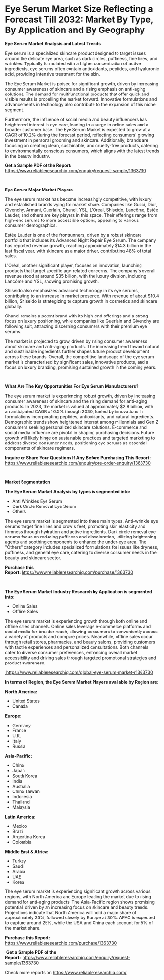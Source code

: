 <p><h1>Eye Serum Market Size Reflecting a Forecast Till 2032: Market By Type, By Application and By Geography</h1></p><p><strong>Eye Serum Market Analysis and Latest Trends</strong></p>
<p><p>Eye serum is a specialized skincare product designed to target issues around the delicate eye area, such as dark circles, puffiness, fine lines, and wrinkles. Typically formulated with a higher concentration of active ingredients, eye serums often contain antioxidants, peptides, and hyaluronic acid, providing intensive treatment for the skin.</p><p>The Eye Serum Market is poised for significant growth, driven by increasing consumer awareness of skincare and a rising emphasis on anti-aging solutions. The demand for multifunctional products that offer quick and visible results is propelling the market forward. Innovative formulations and advancements in technology also contribute to the expansion of this niche segment. </p><p>Furthermore, the influence of social media and beauty influencers has heightened interest in eye care, leading to a surge in online sales and a broader customer base. The Eye Serum Market is expected to grow at a CAGR of 10.2% during the forecast period, reflecting consumers' growing investment in personal grooming and skincare. Additionally, brands are focusing on creating clean, sustainable, and cruelty-free products, catering to environmentally conscious consumers, which aligns with the latest trends in the beauty industry.</p></p>
<p><strong>Get a Sample PDF of the Report:&nbsp;</strong> <a href="https://www.reliableresearchiq.com/enquiry/request-sample/1363730?utm_campaign=1144&utm_medium=2&utm_source=Github&utm_content=ia&utm_term=07022025&utm_id=eye-serum">https://www.reliableresearchiq.com/enquiry/request-sample/1363730</a></p>
<p>&nbsp;</p>
<p><strong>Eye Serum Major Market Players</strong></p>
<p><p>The eye serum market has become increasingly competitive, with luxury and established brands vying for market share. Companies like Gucci, Dior, Givenchy, Armani, Guerlain, Chanel, YSL, L'Oreal, Shiseido, Lancôme, Estée Lauder, and others are key players in this space. Their offerings range from high-end serums to more accessible options, appealing to various consumer demographics.</p><p>Estée Lauder is one of the frontrunners, driven by a robust skincare portfolio that includes its Advanced Night Repair Eye Serum. The company has reported revenue growth, reaching approximately $14.3 billion in the last fiscal year, with skincare as a major driver, contributing 48% of total sales.</p><p>L'Oréal, another significant player, focuses on innovation, launching products that target specific age-related concerns. The company's overall revenue stood at around $35 billion, with the luxury division, including Lancôme and YSL, showing promising growth.</p><p>Shiseido also emphasizes advanced technology in its eye serums, contributing to an increase in market presence. With revenue of about $10.4 billion, Shiseido is strategizing to capture growth in cosmetics and skincare globally.</p><p>Chanel remains a potent brand with its high-end offerings and a strong focus on luxury positioning, while companies like Guerlain and Givenchy are following suit, attracting discerning consumers with their premium eye serums.</p><p>The market is projected to grow, driven by rising consumer awareness about skincare and anti-aging products. The increasing trend toward natural and sustainable ingredients further shapes future product development across these brands. Overall, the competitive landscape of the eye serum market is characterized by significant sales, innovative products, and a focus on luxury branding, promising sustained growth in the coming years.</p></p>
<p>&nbsp;</p>
<p><strong>What Are The Key Opportunities For Eye Serum Manufacturers?</strong></p>
<p><p>The eye serum market is experiencing robust growth, driven by increasing consumer awareness of skincare and the rising demand for anti-aging products. In 2023, the market is valued at approximately $2.8 billion, with an anticipated CAGR of 6.5% through 2030, fueled by innovations in formulations incorporating peptides, antioxidants, and natural ingredients. Demographic trends show heightened interest among millennials and Gen Z consumers seeking personalized skincare solutions. E-commerce and social media influence are pivotal in shaping purchasing decisions. Future growth will likely hinge on sustainable practices and targeted marketing to address diverse consumer needs, positioning eye serums as essential components of skincare regimens.</p></p>
<p><strong>Inquire or Share Your Questions If Any Before Purchasing This Report:</strong> <a href="https://www.reliableresearchiq.com/enquiry/pre-order-enquiry/1363730?utm_campaign=1144&utm_medium=2&utm_source=Github&utm_content=ia&utm_term=07022025&utm_id=eye-serum">https://www.reliableresearchiq.com/enquiry/pre-order-enquiry/1363730</a></p>
<p>&nbsp;</p>
<p><strong>Market Segmentation</strong></p>
<p><strong>The Eye Serum Market Analysis by types is segmented into:</strong></p>
<p><ul><li>Anti Wrinkles Eye Serum</li><li>Dark Circle Removal Eye Serum</li><li>Others</li></ul></p>
<p><p>The eye serum market is segmented into three main types. Anti-wrinkle eye serums target fine lines and crow's feet, promoting skin elasticity and firmness through hydration and active ingredients. Dark circle removal eye serums focus on reducing puffiness and discoloration, utilizing brightening agents and soothing components to enhance the under-eye area. The "Others" category includes specialized formulations for issues like dryness, puffiness, and general eye care, catering to diverse consumer needs in the beauty and skincare sector.</p></p>
<p><strong>Purchase this Report:&nbsp;</strong><a href="https://www.reliableresearchiq.com/purchase/1363730?utm_campaign=1144&utm_medium=2&utm_source=Github&utm_content=ia&utm_term=07022025&utm_id=eye-serum">https://www.reliableresearchiq.com/purchase/1363730</a></p>
<p>&nbsp;</p>
<p><strong>The Eye Serum Market Industry Research by Application is segmented into:</strong></p>
<p><ul><li>Online Sales</li><li>Offline Sales</li></ul></p>
<p><p>The eye serum market is experiencing growth through both online and offline sales channels. Online sales leverage e-commerce platforms and social media for broader reach, allowing consumers to conveniently access a variety of products and compare prices. Meanwhile, offline sales occur through retail stores, pharmacies, and beauty salons, providing customers with tactile experiences and personalized consultations. Both channels cater to diverse consumer preferences, enhancing overall market accessibility and driving sales through targeted promotional strategies and product awareness.</p></p>
<p><a href="https://www.reliableresearchiq.com/global-eye-serum-market-r1363730?utm_campaign=1144&utm_medium=2&utm_source=Github&utm_content=ia&utm_term=07022025&utm_id=eye-serum">&nbsp;https://www.reliableresearchiq.com/global-eye-serum-market-r1363730</a></p>
<p><strong>In terms of Region, the Eye Serum Market Players available by Region are:</strong></p>
<p>
    <p> <strong> North America: </strong>
        <ul>
            <li>United States</li>
            <li>Canada</li>
        </ul>
        </p> 
    <p> <strong> Europe: </strong>
        <ul>
            <li>Germany</li>
            <li>France</li>
            <li>U.K.</li>
            <li>Italy</li>
            <li>Russia</li>
        </ul>
        </p> 
    <p> <strong> Asia-Pacific: </strong>
        <ul>
            <li>China</li>
            <li>Japan</li>
            <li>South Korea</li>
            <li>India</li>
            <li>Australia</li>
            <li>China Taiwan</li>
            <li>Indonesia</li>
            <li>Thailand</li>
            <li>Malaysia</li>
        </ul>
        </p> 
    <p> <strong> Latin America: </strong>
        <ul>
            <li>Mexico</li>
            <li>Brazil</li>
            <li>Argentina Korea</li>
            <li>Colombia</li>
        </ul>
        </p> 
    <p> <strong> Middle East & Africa: </strong>
        <ul>
            <li>Turkey</li>
            <li>Saudi</li>
            <li>Arabia</li>
            <li>UAE</li>
            <li>Korea</li>
        </ul>
    </p>
    </p>
<p><p>The eye serum market is experiencing significant growth across various regions, with North America and Europe leading the market due to rising demand for anti-aging products. The Asia-Pacific region shows promising potential, driven by an increasing focus on skincare and beauty trends. Projections indicate that North America will hold a major share of approximately 35%, followed closely by Europe at 30%. APAC is expected to capture around 25%, while the USA and China each account for 5% of the market share.</p></p>
<p><strong>Purchase this Report: </strong><a href="https://www.reliableresearchiq.com/purchase/1363730?utm_campaign=1144&utm_medium=2&utm_source=Github&utm_content=ia&utm_term=07022025&utm_id=eye-serum">https://www.reliableresearchiq.com/purchase/1363730</a></p>
<p>&nbsp;<strong>Get a Sample PDF of the Report:&nbsp;&nbsp;</strong><a href="https://www.reliableresearchiq.com/enquiry/request-sample/1363730?utm_campaign=1144&utm_medium=2&utm_source=Github&utm_content=ia&utm_term=07022025&utm_id=eye-serum">https://www.reliableresearchiq.com/enquiry/request-sample/1363730</a></p>
<p><strong></strong></p>
<p>Check more reports on <a href="https://www.reliableresearchiq.com/?utm_campaign=1144&utm_medium=2&utm_source=Github&utm_content=ia&utm_term=07022025&utm_id=eye-serum">https://www.reliableresearchiq.com/</a></p>